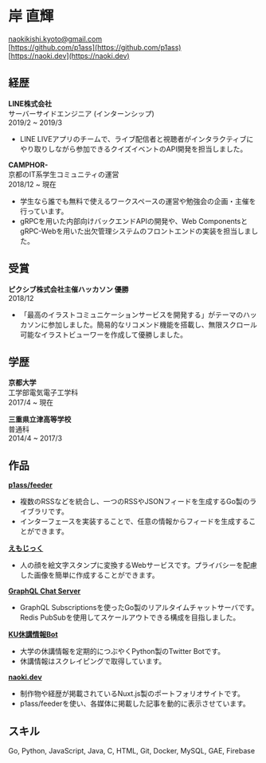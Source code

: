 # 岸 直輝
 
naokikishi.kyoto@gmail.com  
[https://github.com/p1ass](https://github.com/p1ass)  
[https://naoki.dev](https://naoki.dev)

## 経歴
**LINE株式会社**  
サーバーサイドエンジニア (インターンシップ)  
2019/2 ~ 2019/3

- LINE LIVEアプリのチームで、ライブ配信者と視聴者がインタラクティブにやり取りしながら参加できるクイズイベントのAPI開発を担当しました。


**CAMPHOR-**  
京都のIT系学生コミュニティの運営  
2018/12 ~ 現在

- 学生なら誰でも無料で使えるワークスペースの運営や勉強会の企画・主催を行っています。
- gRPCを用いた内部向けバックエンドAPIの開発や、Web ComponentsとgRPC-Webを用いた出欠管理システムのフロントエンドの実装を担当しました。

## 受賞
**ピクシブ株式会社主催ハッカソン 優勝**  
2018/12

- 「最高のイラストコミュニケーションサービスを開発する」がテーマのハッカソンに参加しました。簡易的なリコメンド機能を搭載し、無限スクロール可能なイラストビューワーを作成して優勝しました。

## 学歴
**京都大学**  
工学部電気電子工学科  
2017/4 ~ 現在

**三重県立津高等学校**  
普通科  
2014/4 ~ 2017/3

## 作品
[**p1ass/feeder**](https://github.com/p1ass/feeder)  
- 複数のRSSなどを統合し、一つのRSSやJSONフィードを生成するGo製のライブラリです。
- インターフェースを実装することで、任意の情報からフィードを生成することができます。

[**えもじっく**](https://emojic.ch)
- 人の顔を絵文字スタンプに変換するWebサービスです。プライバシーを配慮した画像を簡単に作成することができます。

[**GraphQL Chat Server**](https://github.com/p1ass/graphql-redis-realtime-chat)
- GraphQL Subscriptionsを使ったGo製のリアルタイムチャットサーバです。Redis PubSubを使用してスケールアウトできる構成を目指しました。

[**KU休講情報Bot**](https://github.com/p1ass/ku-cancel-announcement-bot)
- 大学の休講情報を定期的につぶやくPython製のTwitter Botです。
- 休講情報はスクレイピングで取得しています。

[**naoki.dev**](https://naoki.dev)
- 制作物や経歴が掲載されているNuxt.js製のポートフォリオサイトです。
- p1ass/feederを使い、各媒体に掲載した記事を動的に表示させています。

## スキル
Go, Python, JavaScript, Java, C, HTML, Git, Docker, MySQL, GAE, Firebase
